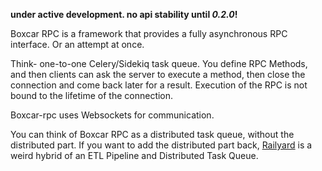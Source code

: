 **under active development. no api stability until _0.2.0_!**

Boxcar RPC is a framework that provides a fully asynchronous RPC interface. Or an attempt at once.

Think- one-to-one Celery/Sidekiq task queue. You define RPC Methods, and then clients can ask the server to execute a 
method, then close the connection and come back later for a result. Execution of the RPC is not bound to the lifetime of
the connection. 

Boxcar-rpc uses Websockets for communication.

You can think of Boxcar RPC as a distributed task queue, without the distributed part. If you want to add the 
distributed part back, [Railyard](https://github.com/volfco/railyard) is a weird hybrid of an ETL Pipeline and Distributed
Task Queue. 
